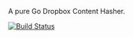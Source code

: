 A pure Go Dropbox Content Hasher.

[![Build Status](https://travis-ci.org/chambbj/content-hasher.png?branch=master)](https://travis-ci.org/chambbj/content-hasher)
